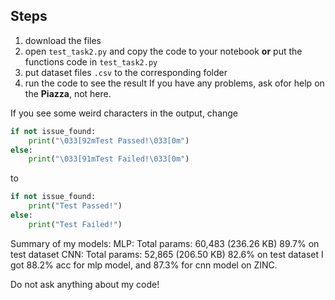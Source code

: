 ## Steps
1. download the files
2. open `test_task2.py` and copy the code to your notebook **or** put the functions code in `test_task2.py`   
3. put dataset files `.csv` to the corresponding folder
4. run the code to see the result 
If you have any problems, ask ofor help on the **Piazza**, not here.

If you see some weird characters in the output, change
```python
if not issue_found:
	print("\033[92mTest Passed!\033[0m")
else:
	print("\033[91mTest Failed!\033[0m")
```
to
```python
if not issue_found:
	print("Test Passed!")
else:
	print("Test Failed!")
```


Summary of my models:
MLP: Total params: 60,483 (236.26 KB)  89.7% on test dataset
CNN: Total params: 52,865 (206.50 KB)  82.6% on test dataset
I got 88.2% acc for mlp model, and 87.3% for cnn model on ZINC.

Do not ask anything about my code!
